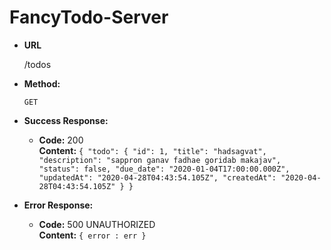 # FancyTodo-Server

* **URL**

  /todos

* **Method:**

  `GET`

* **Success Response:**

  * **Code:** 200 <br />
    **Content:** `{
        "todo": {
        "id": 1,
        "title": "hadsagvat",
        "description": "sappron ganav fadhae goridab makajav",
        "status": false,
        "due_date": "2020-01-04T17:00:00.000Z",
        "updatedAt": "2020-04-28T04:43:54.105Z",
        "createdAt": "2020-04-28T04:43:54.105Z"
        }
    }`
 
* **Error Response:**

  * **Code:** 500 UNAUTHORIZED <br />
    **Content:** `{ error : err }`


